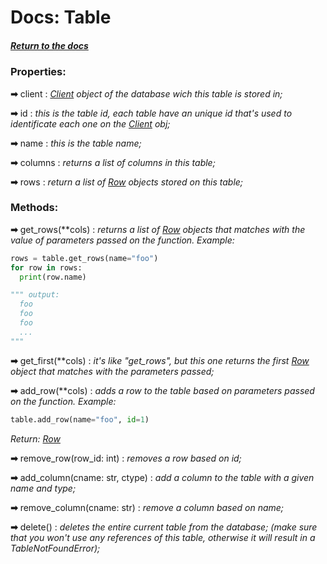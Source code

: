 # Docs: Table

##### [Return to the docs](https://github.com/HidekiHrk/JLDB/blob/master/docs/main.md)

### Properties:

**➡** client : *[Client](https://github.com/HidekiHrk/JLDB/blob/master/docs/client.md) object of the database wich this table is stored in;*

**➡** id : *this is the table id, each table have an unique id that's used to identificate each one on the [Client](https://github.com/HidekiHrk/JLDB/blob/master/docs/client.md) obj;*

**➡** name : *this is the table name;*

**➡** columns : *returns a list of columns in this table;*

**➡** rows : *return a list of [Row](https://github.com/HidekiHrk/JLDB/blob/master/docs/row.md) objects stored on this table;*

### Methods:

**➡** get_rows(**cols) : *returns a list of [Row](https://github.com/HidekiHrk/JLDB/blob/master/docs/row.md) objects that matches with the value of parameters passed on the function. Example:*

```python
rows = table.get_rows(name="foo")
for row in rows:
  print(row.name)

""" output:
  foo
  foo
  foo
  ...
"""
```

**➡** get_first(**cols) : *it's like "get_rows", but this one returns the first [Row](https://github.com/HidekiHrk/JLDB/blob/master/docs/row.md) object that matches with the parameters passed;*

**➡** add_row(**cols) : *adds a row to the table based on parameters passed on the function. Example:*
```python
table.add_row(name="foo", id=1)
```
*Return: [Row](https://github.com/HidekiHrk/JLDB/blob/master/docs/row.md)*

**➡** remove_row(row_id: int) : *removes a row based on id;*

**➡** add_column(cname: str, ctype) : *add a column to the table with a given name and type;*

**➡** remove_column(cname: str) : *remove a column based on name;*

**➡** delete() : *deletes the entire current table from the database; (make sure that you won't use any references of this table, otherwise it will result in a TableNotFoundError);*
